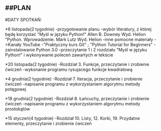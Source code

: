 ##PLAN
-------------
#DATY SPOTKAŃ:

*6 listopada(2 tygodnie)
 -przygotowanie planu
 -wybór literatury, z której będę korzystać
  "Myśl w języku Python!" Allen B. Downey Wyd. Helion
  "Python. Wprowadzenie. Mark Lutz Wyd. Helion
 -inne pomocne materiały 
  ->Kanały YouTube -"Praktyczny kurs Git" ; "Python Tutorial for Beginners"
 -zainstalowanie Python 3.0 
 -przeczytanie 1 i 2 rozdziału "Myśl w języku Python!" i wykonywanie poleceń zawartych w tekście
 
*20 listopada(2 tygodnie)
 -Rozdział 3. Funkcje, przeczytanie i zrobienie ćwiczeń 
 -wykonanie programu rysujacego funkcje kwadratową

*4 grudnia(2 tygodnie)
-Rozdział 7. Iteracja, przeczytanie i zrobienie ćwiczeń 
-napisanie programu z wykorzystaniem algorytmu metody potęgowej

*18 grudnia(2 tygodnie)
-Rozdział 8. Łańcuchy, przeczytanie i zrobienie ćwiczeń 
-napisanie programu z wykorzystaniem algorytmu metody prostokątów

*15 styczeń(4 tygodnie)
-Rozdział 10. Listy, 12. Korki, 19. Przydatne elementy, przeczytanie i zrobienie ćwiczeń
 
